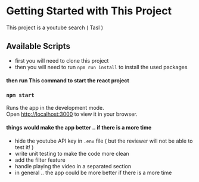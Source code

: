 # Getting Started with This Project

This project is a youtube search ( Tasl )

## Available Scripts

- first you will need to clone this project
- then you will need to run `npm run install` to install the used packages

#### then run This command to start the react project
### `npm start`

Runs the app in the development mode.\
Open [http://localhost:3000](http://localhost:3000) to view it in your browser.

#### things would make the app better .. if there is a more time
* hide the youtube API key in `.env` file ( but the reviewer will not be able to test it! )
* write unit testing to make the code more clean
* add the filter feature
* handle playing the video in a separated section
* in general .. the app could be more better if there is a more time
